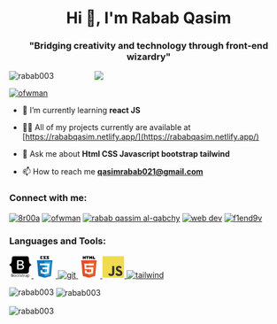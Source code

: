 <h1 align="center">Hi 👋, I'm Rabab Qasim</h1>
<h3 align="center">"Bridging creativity and technology through front-end wizardry"</h3>
<img align="right" width="350" src="https://cdna.artstation.com/p/assets/images/images/042/631/286/original/bryan-rodriguez-belchibia-1-rightspeed.gif?1635037562">
<p align="left"> <img src="https://komarev.com/ghpvc/?username=rabab003&label=Profile%20views&color=0e75b6&style=flat" alt="rabab003" /> </p>

<p align="left"> <a href="https://twitter.com/ofwman" target="blank"><img src="https://img.shields.io/twitter/follow/ofwman?logo=twitter&style=for-the-badge" alt="ofwman" /></a> </p>

- 🌱 I’m currently learning **react JS**

- 👨‍💻 All of my projects currently are available at [https://rababqasim.netlify.app/](https://rababqasim.netlify.app/)

- 💬 Ask me about **Html CSS Javascript bootstrap tailwind**

- 📫 How to reach me **qasimrabab021@gmail.com**

<h3 align="left">Connect with me:</h3>
<p align="left">
<a href="https://codepen.io/8r00a" target="blank"><img align="center" src="https://raw.githubusercontent.com/rahuldkjain/github-profile-readme-generator/master/src/images/icons/Social/codepen.svg" alt="8r00a" height="30" width="40" /></a>
<a href="https://twitter.com/ofwman" target="blank"><img align="center" src="https://raw.githubusercontent.com/rahuldkjain/github-profile-readme-generator/master/src/images/icons/Social/twitter.svg" alt="ofwman" height="30" width="40" /></a>
<a href="https://linkedin.com/in/rabab qassim al-qabchy" target="blank"><img align="center" src="https://raw.githubusercontent.com/rahuldkjain/github-profile-readme-generator/master/src/images/icons/Social/linked-in-alt.svg" alt="rabab qassim al-qabchy" height="30" width="40" /></a>
<a href="https://fb.com/web dev" target="blank"><img align="center" src="https://raw.githubusercontent.com/rahuldkjain/github-profile-readme-generator/master/src/images/icons/Social/facebook.svg" alt="web dev" height="30" width="40" /></a>
<a href="https://instagram.com/f1end9v" target="blank"><img align="center" src="https://raw.githubusercontent.com/rahuldkjain/github-profile-readme-generator/master/src/images/icons/Social/instagram.svg" alt="f1end9v" height="30" width="40" /></a>
</p>

<h3 align="left">Languages and Tools:</h3>
<p align="left"> <a href="https://getbootstrap.com" target="_blank" rel="noreferrer"> <img src="https://raw.githubusercontent.com/devicons/devicon/master/icons/bootstrap/bootstrap-plain-wordmark.svg" alt="bootstrap" width="40" height="40"/> </a> <a href="https://www.w3schools.com/css/" target="_blank" rel="noreferrer"> <img src="https://raw.githubusercontent.com/devicons/devicon/master/icons/css3/css3-original-wordmark.svg" alt="css3" width="40" height="40"/> </a> <a href="https://git-scm.com/" target="_blank" rel="noreferrer"> <img src="https://www.vectorlogo.zone/logos/git-scm/git-scm-icon.svg" alt="git" width="40" height="40"/> </a> <a href="https://www.w3.org/html/" target="_blank" rel="noreferrer"> <img src="https://raw.githubusercontent.com/devicons/devicon/master/icons/html5/html5-original-wordmark.svg" alt="html5" width="40" height="40"/> </a> <a href="https://developer.mozilla.org/en-US/docs/Web/JavaScript" target="_blank" rel="noreferrer"> <img src="https://raw.githubusercontent.com/devicons/devicon/master/icons/javascript/javascript-original.svg" alt="javascript" width="40" height="40"/> </a> <a href="https://tailwindcss.com/" target="_blank" rel="noreferrer"> <img src="https://www.vectorlogo.zone/logos/tailwindcss/tailwindcss-icon.svg" alt="tailwind" width="40" height="40"/> </a> </p>

<p><img align="left" src="https://github-readme-stats.vercel.app/api/top-langs?username=rabab003&show_icons=true&locale=en&layout=compact" alt="rabab003" /></p>

<p>&nbsp;<img align="center" src="https://github-readme-stats.vercel.app/api?username=rabab003&show_icons=true&locale=en" alt="rabab003" /></p>

<p><img align="center" src="https://github-readme-streak-stats.herokuapp.com/?user=rabab003&" alt="rabab003" /></p>
